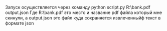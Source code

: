 Запуск осуществляется через команду python script.py R:\bank.pdf output.json
Где R:\bank.pdf это место и название pdf файла который мне скинули, а output.json это файл куда сохраняется извлеченныйф текст в формате json
